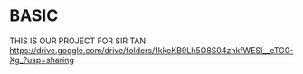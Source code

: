 # BASIC
THIS IS OUR PROJECT FOR SIR TAN https://drive.google.com/drive/folders/1kkeKB9Lh5O8S04zhkfWESI__eTG0-Xg_?usp=sharing 

